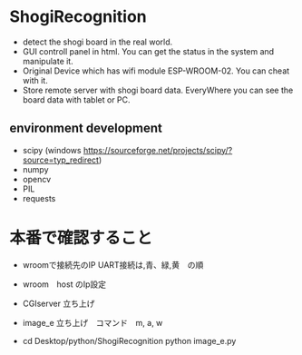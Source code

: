 # ShogiRecognition

- detect the shogi board in the real world.
- GUI controll panel in html. You can get the status in the system and manipulate it.
- Original Device which has wifi module ESP-WROOM-02. You can cheat with it.
- Store remote server with shogi board data. EveryWhere you can see the board data with tablet or PC.



## environment development 
- scipy (windows https://sourceforge.net/projects/scipy/?source=typ_redirect)
- numpy
- opencv
- PIL
- requests

# 本番で確認すること
- wroomで接続先のIP 
	UART接続は,青、緑,黄　の順
	
- wroom　host のIp設定
- CGIserver 立ち上げ
- image_e 立ち上げ　コマンド　m, a, w 
- cd Desktop/python/ShogiRecognition
 python image_e.py